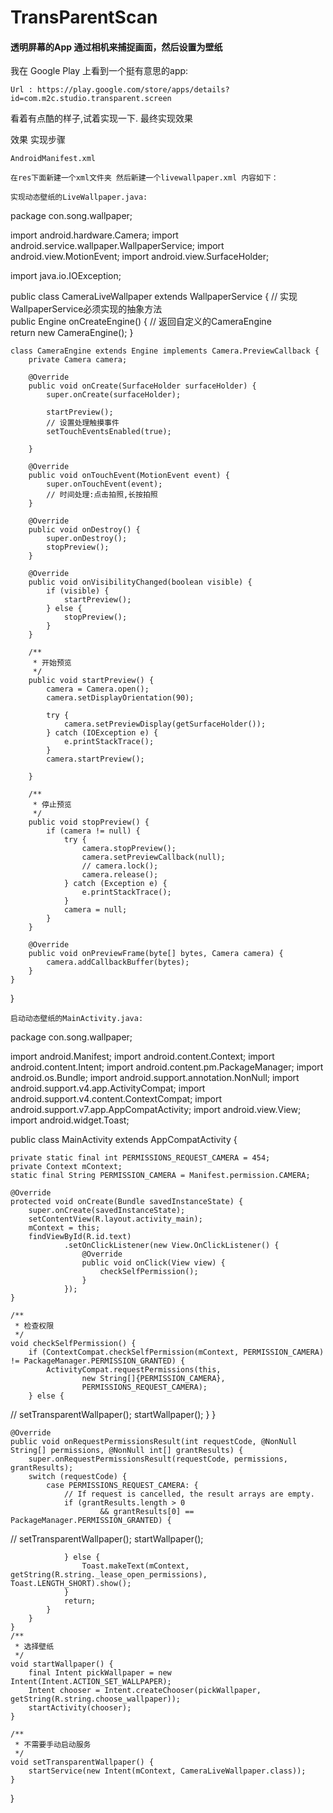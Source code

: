 # TransParentScan
#### 透明屏幕的App 通过相机来捕捉画面，然后设置为壁纸

我在 Google Play 上看到一个挺有意思的app:

    Url : https://play.google.com/store/apps/details?id=com.m2c.studio.transparent.screen

看着有点酷的样子,试着实现一下.
最终实现效果

效果
实现步骤

    AndroidManifest.xml

<?xml version="1.0" encoding="utf-8"?>
<manifest xmlns:android="http://schemas.android.com/apk/res/android"
          package="con.song.wallpaper">
    <uses-permission android:name="android.permission.CAMERA"/>
    <uses-permission android:name="android.permission.SET_WALLPAPER"/>
    <application
        android:allowBackup="true"
        android:icon="@mipmap/ic_launcher"
        android:label="@string/app_name"
        android:supportsRtl="true"
        android:theme="@style/AppTheme">
        <activity android:name=".MainActivity">
            <intent-filter>
                <action android:name="android.intent.action.MAIN"/>
                <category android:name="android.intent.category.LAUNCHER"/>
            </intent-filter>
        </activity>
        <!-- 配置实时壁纸Service -->
        <service android:label="@string/app_name"
                 android:name=".CameraLiveWallpaper"
                 android:permission="android.permission.BIND_WALLPAPER">
            <!-- 为实时壁纸配置intent-filter -->
            <intent-filter>
                <action  android:name="android.service.wallpaper.WallpaperService" />
            </intent-filter>
            <!-- 为实时壁纸配置meta-data -->
            <meta-data android:name="android.service.wallpaper"
                       android:resource="@xml/livewallpaper" />
        </service>
    </application>

</manifest>

    在res下面新建一个xml文件夹 然后新建一个livewallpaper.xml 内容如下：

<?xml version="1.0" encoding="utf-8"?>
<!-- ic_launcher 预览是显示的图片-->
<wallpaper
  xmlns:android="http://schemas.android.com/apk/res/android"
  android:thumbnail="@mipmap/ic_launcher"/>

    实现动态壁纸的LiveWallpaper.java:

package con.song.wallpaper;

import android.hardware.Camera;
import android.service.wallpaper.WallpaperService;
import android.view.MotionEvent;
import android.view.SurfaceHolder;

import java.io.IOException;

public class CameraLiveWallpaper extends WallpaperService {
    // 实现WallpaperService必须实现的抽象方法  
    public Engine onCreateEngine() {
        // 返回自定义的CameraEngine  
        return new CameraEngine();
    }

    class CameraEngine extends Engine implements Camera.PreviewCallback {
        private Camera camera;

        @Override
        public void onCreate(SurfaceHolder surfaceHolder) {
            super.onCreate(surfaceHolder);

            startPreview();
            // 设置处理触摸事件  
            setTouchEventsEnabled(true);

        }

        @Override
        public void onTouchEvent(MotionEvent event) {
            super.onTouchEvent(event);
            // 时间处理:点击拍照,长按拍照
        }

        @Override
        public void onDestroy() {
            super.onDestroy();
            stopPreview();
        }

        @Override
        public void onVisibilityChanged(boolean visible) {
            if (visible) {
                startPreview();
            } else {
                stopPreview();
            }
        }

        /**
         * 开始预览
         */
        public void startPreview() {
            camera = Camera.open();
            camera.setDisplayOrientation(90);

            try {
                camera.setPreviewDisplay(getSurfaceHolder());
            } catch (IOException e) {
                e.printStackTrace();
            }
            camera.startPreview();

        }

        /**
         * 停止预览
         */
        public void stopPreview() {
            if (camera != null) {
                try {
                    camera.stopPreview();
                    camera.setPreviewCallback(null);
                    // camera.lock();
                    camera.release();
                } catch (Exception e) {
                    e.printStackTrace();
                }
                camera = null;
            }
        }

        @Override
        public void onPreviewFrame(byte[] bytes, Camera camera) {
            camera.addCallbackBuffer(bytes);
        }
    }
}

    启动动态壁纸的MainActivity.java:

package con.song.wallpaper;

import android.Manifest;
import android.content.Context;
import android.content.Intent;
import android.content.pm.PackageManager;
import android.os.Bundle;
import android.support.annotation.NonNull;
import android.support.v4.app.ActivityCompat;
import android.support.v4.content.ContextCompat;
import android.support.v7.app.AppCompatActivity;
import android.view.View;
import android.widget.Toast;


public class MainActivity extends AppCompatActivity {

    private static final int PERMISSIONS_REQUEST_CAMERA = 454;
    private Context mContext;
    static final String PERMISSION_CAMERA = Manifest.permission.CAMERA;

    @Override
    protected void onCreate(Bundle savedInstanceState) {
        super.onCreate(savedInstanceState);
        setContentView(R.layout.activity_main);
        mContext = this;
        findViewById(R.id.text)
                .setOnClickListener(new View.OnClickListener() {
                    @Override
                    public void onClick(View view) {
                        checkSelfPermission();
                    }
                });
    }

    /**
     * 检查权限
     */
    void checkSelfPermission() {
        if (ContextCompat.checkSelfPermission(mContext, PERMISSION_CAMERA) != PackageManager.PERMISSION_GRANTED) {
            ActivityCompat.requestPermissions(this,
                    new String[]{PERMISSION_CAMERA},
                    PERMISSIONS_REQUEST_CAMERA);
        } else {
//            setTransparentWallpaper();
            startWallpaper();
        }
    }

    @Override
    public void onRequestPermissionsResult(int requestCode, @NonNull String[] permissions, @NonNull int[] grantResults) {
        super.onRequestPermissionsResult(requestCode, permissions, grantResults);
        switch (requestCode) {
            case PERMISSIONS_REQUEST_CAMERA: {
                // If request is cancelled, the result arrays are empty.
                if (grantResults.length > 0
                        && grantResults[0] == PackageManager.PERMISSION_GRANTED) {
//                    setTransparentWallpaper();
                    startWallpaper();

                } else {
                    Toast.makeText(mContext, getString(R.string._lease_open_permissions), Toast.LENGTH_SHORT).show();
                }
                return;
            }
        }
    }
    /**
     * 选择壁纸
     */
    void startWallpaper() {
        final Intent pickWallpaper = new Intent(Intent.ACTION_SET_WALLPAPER);
        Intent chooser = Intent.createChooser(pickWallpaper, getString(R.string.choose_wallpaper));
        startActivity(chooser);
    }

    /**
     * 不需要手动启动服务
     */
    void setTransparentWallpaper() {
        startService(new Intent(mContext, CameraLiveWallpaper.class));
    }
}

